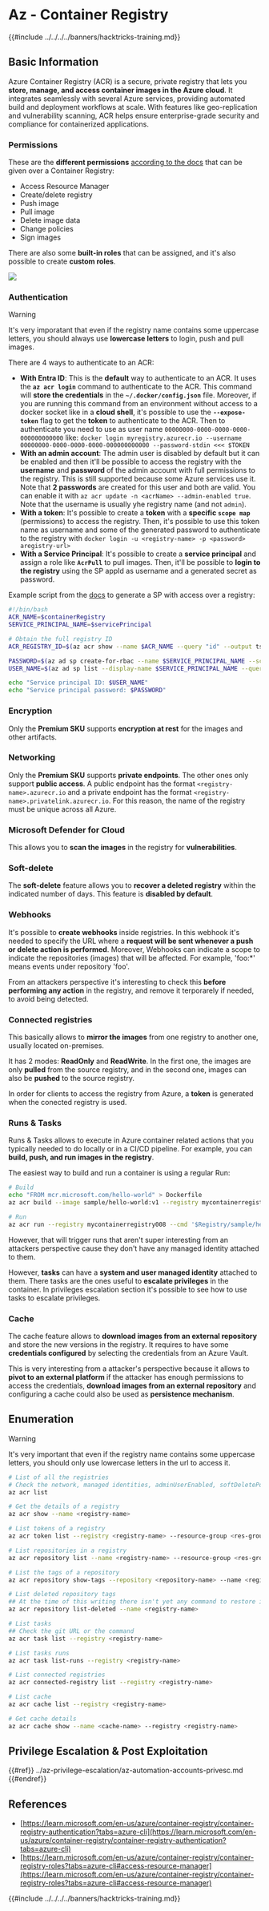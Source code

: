 # Az - Container Registry

{{#include ../../../../banners/hacktricks-training.md}}

## Basic Information

Azure Container Registry (ACR) is a secure, private registry that lets you **store, manage, and access container images in the Azure cloud**. It integrates seamlessly with several Azure services, providing automated build and deployment workflows at scale. With features like geo-replication and vulnerability scanning, ACR helps ensure enterprise-grade security and compliance for containerized applications.

### Permissions

These are the **different permissions** [according to the docs](https://learn.microsoft.com/en-us/azure/container-registry/container-registry-roles?tabs=azure-cli#access-resource-manager) that can be given over a Container Registry:

- Access Resource Manager
- Create/delete registry
- Push image
- Pull image
- Delete image data
- Change policies
- Sign images

There are also some **built-in roles** that can be assigned, and it's also possible to create **custom roles**.

![](</images/registry_roles.png>)

### Authentication

> [!WARNING]
> It's very imporatant that even if the registry name contains some uppercase letters, you should always use **lowercase letters** to login, push and pull images.

There are 4 ways to authenticate to an ACR:

- **With Entra ID**: This is the **default** way to authenticate to an ACR. It uses the **`az acr login`** command to authenticate to the ACR. This command will **store the credentials** in the **`~/.docker/config.json`** file. Moreover, if you are running this command from an environment without access to a docker socket like in a **cloud shell**, it's possible to use the **`--expose-token`** flag to get the **token** to authenticate to the ACR. Then to authenticate you need to use as user name `00000000-0000-0000-0000-000000000000` like: `docker login myregistry.azurecr.io --username 00000000-0000-0000-0000-000000000000 --password-stdin <<< $TOKEN`
- **With an admin account**: The admin user is disabled by default but it can be enabled and then it'll be possible to access the registry with the **username** and **password** of the admin account with full permissions to the registry. This is still supported because some Azure services use it. Note that **2 passwords** are created for this user and both are valid. You can enable it with `az acr update -n <acrName> --admin-enabled true`. Note that the username is usually yhe registry name (and not `admin`).
- **With a token**: It's possible to create a **token** with a **specific `scope map`** (permissions) to access the registry. Then, it's possible to use this token name as username and some of the generated password to authenticate to the registry with `docker login -u <registry-name> -p <password> aregistry-url>`
- **With a Service Principal**: It's possible to create a **service principal** and assign a role like **`AcrPull`** to pull images. Then, it'll be possible to **login to the registry** using the SP appId as username and a generated secret as password.

Example script from the [docs](https://learn.microsoft.com/en-us/azure/container-registry/container-registry-auth-service-principal) to generate a SP with access over a registry:

```bash
#!/bin/bash
ACR_NAME=$containerRegistry
SERVICE_PRINCIPAL_NAME=$servicePrincipal

# Obtain the full registry ID
ACR_REGISTRY_ID=$(az acr show --name $ACR_NAME --query "id" --output tsv)

PASSWORD=$(az ad sp create-for-rbac --name $SERVICE_PRINCIPAL_NAME --scopes $ACR_REGISTRY_ID --role acrpull --query "password" --output tsv)
USER_NAME=$(az ad sp list --display-name $SERVICE_PRINCIPAL_NAME --query "[].appId" --output tsv)

echo "Service principal ID: $USER_NAME"
echo "Service principal password: $PASSWORD"
```

### Encryption

Only the **Premium SKU** supports **encryption at rest** for the images and other artifacts.

### Networking

Only the **Premium SKU** supports **private endpoints**. The other ones only support **public access**. A public endpoint has the format `<registry-name>.azurecr.io` and a private endpoint has the format `<registry-name>.privatelink.azurecr.io`. For this reason, the name of the registry must be unique across all Azure.

### Microsoft Defender for Cloud

This allows you to **scan the images** in the registry for **vulnerabilities**. 

### Soft-delete

The **soft-delete** feature allows you to **recover a deleted registry** within the indicated number of days. This feature is **disabled by default**.

### Webhooks

It's possible to **create webhooks** inside registries. In this webhook it's needed to specify the URL where a **request will be sent whenever a push or delete action is performed**. Moreover, Webhooks can indicate a scope to indicate the repositories (images) that will be affected. For example, 'foo:*' means events under repository 'foo'.

From an attackers perspective it's interesting to check this **before performing any action** in the registry, and remove it terporarely if needed, to avoid being detected.

### Connected registries

This basically allows to **mirror the images** from one registry to another one, usually located on-premises.

It has 2 modes: **ReadOnly** and **ReadWrite**. In the first one, the images are only **pulled** from the source registry, and in the second one, images can also be **pushed** to the source registry.

In order for clients to access the registry from Azure, a **token** is generated when the conected registry is used.

### Runs & Tasks

Runs & Tasks allows to execute in Azure container related actions that you typically needed to do locally or in a CI/CD pipeline. For example, you can **build, push, and run images in the registry**.

The easiest way to build and run a container is using a regular Run:

```bash
# Build
echo "FROM mcr.microsoft.com/hello-world" > Dockerfile
az acr build --image sample/hello-world:v1 --registry mycontainerregistry008 --file Dockerfile .

# Run
az acr run --registry mycontainerregistry008 --cmd '$Registry/sample/hello-world:v1' /dev/null
```

However, that will trigger runs that aren't super interesting from an attackers perspective cause they don't have any managed identity attached to them.

However, **tasks** can have a **system and user managed identity** attached to them. There tasks are the ones useful to **escalate privileges** in the container. In privileges escalation section it's possible to see how to use tasks to escalate privileges.

### Cache

The cache feature allows to **download images from an external repository** and store the new versions in the registry. It requires to have some **credentials configured** by selecting the credentials from an Azure Vault.

This is very interesting from a attacker's perspective because it allows to **pivot to an external platform** if the attacker has enough permissions to access the credentials, **download images from an external repository** and configuring a cache could also be used as **persistence mechanism**.

## Enumeration

> [!WARNING]
> It's very important that even if the registry name contains some uppercase letters, you should only use lowercase letters in the url to access it.

```bash
# List of all the registries
# Check the network, managed identities, adminUserEnabled, softDeletePolicy, url...
az acr list

# Get the details of a registry
az acr show --name <registry-name>

# List tokens of a registry
az acr token list --registry <registry-name> --resource-group <res-group>

# List repositories in a registry
az acr repository list --name <registry-name> --resource-group <res-group>

# List the tags of a repository
az acr repository show-tags --repository <repository-name> --name <registry-name> --resource-group <res-group>

# List deleted repository tags
## At the time of this writing there isn't yet any command to restore it
az acr repository list-deleted --name <registry-name>

# List tasks
## Check the git URL or the command
az acr task list --registry <registry-name>

# List tasks runs
az acr task list-runs --registry <registry-name>

# List connected registries
az acr connected-registry list --registry <registry-name>

# List cache
az acr cache list --registry <registry-name>

# Get cache details
az acr cache show --name <cache-name> --registry <registry-name>
```

## Privilege Escalation & Post Exploitation

{{#ref}}
../az-privilege-escalation/az-automation-accounts-privesc.md
{{#endref}}

## References

- [https://learn.microsoft.com/en-us/azure/container-registry/container-registry-authentication?tabs=azure-cli](https://learn.microsoft.com/en-us/azure/container-registry/container-registry-authentication?tabs=azure-cli)
- [https://learn.microsoft.com/en-us/azure/container-registry/container-registry-roles?tabs=azure-cli#access-resource-manager](https://learn.microsoft.com/en-us/azure/container-registry/container-registry-roles?tabs=azure-cli#access-resource-manager)

{{#include ../../../../banners/hacktricks-training.md}}



